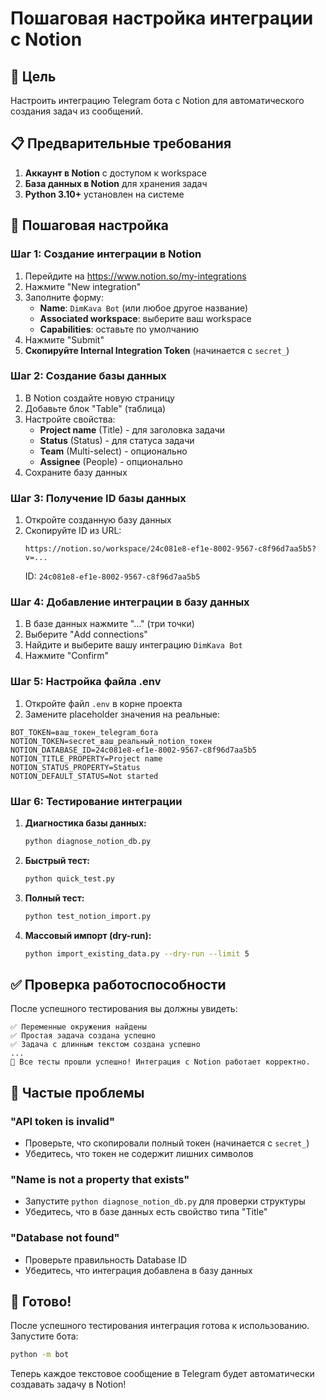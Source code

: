 # Пошаговая настройка интеграции с Notion

## 🎯 Цель
Настроить интеграцию Telegram бота с Notion для автоматического создания задач из сообщений.

## 📋 Предварительные требования

1. **Аккаунт в Notion** с доступом к workspace
2. **База данных в Notion** для хранения задач
3. **Python 3.10+** установлен на системе

## 🔧 Пошаговая настройка

### Шаг 1: Создание интеграции в Notion

1. Перейдите на https://www.notion.so/my-integrations
2. Нажмите "New integration"
3. Заполните форму:
   - **Name**: `DimKava Bot` (или любое другое название)
   - **Associated workspace**: выберите ваш workspace
   - **Capabilities**: оставьте по умолчанию
4. Нажмите "Submit"
5. **Скопируйте Internal Integration Token** (начинается с `secret_`)

### Шаг 2: Создание базы данных

1. В Notion создайте новую страницу
2. Добавьте блок "Table" (таблица)
3. Настройте свойства:
   - **Project name** (Title) - для заголовка задачи
   - **Status** (Status) - для статуса задачи
   - **Team** (Multi-select) - опционально
   - **Assignee** (People) - опционально
4. Сохраните базу данных

### Шаг 3: Получение ID базы данных

1. Откройте созданную базу данных
2. Скопируйте ID из URL:
   ```
   https://notion.so/workspace/24c081e8-ef1e-8002-9567-c8f96d7aa5b5?v=...
   ```
   ID: `24c081e8-ef1e-8002-9567-c8f96d7aa5b5`

### Шаг 4: Добавление интеграции в базу данных

1. В базе данных нажмите "..." (три точки)
2. Выберите "Add connections"
3. Найдите и выберите вашу интеграцию `DimKava Bot`
4. Нажмите "Confirm"

### Шаг 5: Настройка файла .env

1. Откройте файл `.env` в корне проекта
2. Замените placeholder значения на реальные:

```env
BOT_TOKEN=ваш_токен_telegram_бота
NOTION_TOKEN=secret_ваш_реальный_notion_токен
NOTION_DATABASE_ID=24c081e8-ef1e-8002-9567-c8f96d7aa5b5
NOTION_TITLE_PROPERTY=Project name
NOTION_STATUS_PROPERTY=Status
NOTION_DEFAULT_STATUS=Not started
```

### Шаг 6: Тестирование интеграции

1. **Диагностика базы данных:**
   ```bash
   python diagnose_notion_db.py
   ```

2. **Быстрый тест:**
   ```bash
   python quick_test.py
   ```

3. **Полный тест:**
   ```bash
   python test_notion_import.py
   ```

4. **Массовый импорт (dry-run):**
   ```bash
   python import_existing_data.py --dry-run --limit 5
   ```

## ✅ Проверка работоспособности

После успешного тестирования вы должны увидеть:

```
✅ Переменные окружения найдены
✅ Простая задача создана успешно
✅ Задача с длинным текстом создана успешно
...
🎉 Все тесты прошли успешно! Интеграция с Notion работает корректно.
```

## 🚨 Частые проблемы

### "API token is invalid"
- Проверьте, что скопировали полный токен (начинается с `secret_`)
- Убедитесь, что токен не содержит лишних символов

### "Name is not a property that exists"
- Запустите `python diagnose_notion_db.py` для проверки структуры
- Убедитесь, что в базе данных есть свойство типа "Title"

### "Database not found"
- Проверьте правильность Database ID
- Убедитесь, что интеграция добавлена в базу данных

## 🎉 Готово!

После успешного тестирования интеграция готова к использованию. Запустите бота:

```bash
python -m bot
```

Теперь каждое текстовое сообщение в Telegram будет автоматически создавать задачу в Notion!



